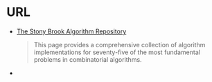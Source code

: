 # URL

- [The Stony Brook Algorithm Repository](http://algorist.com/algorist.html)

  > This page provides a comprehensive collection of algorithm implementations for seventy-five of the most fundamental problems in combinatorial algorithms.

- 
